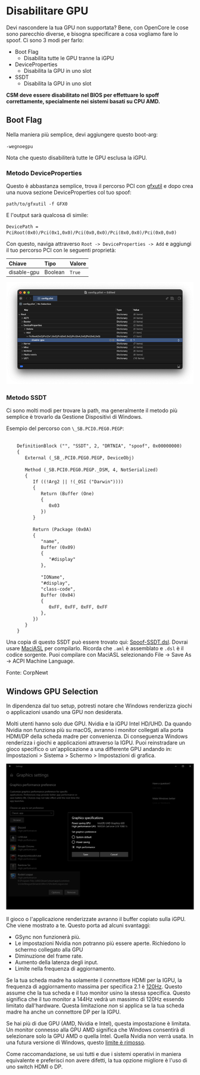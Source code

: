 # Disabilitare GPU

Devi nascondere la tua GPU non supportata? Bene, con OpenCore le cose sono parecchio diverse, e bisogna specificare a cosa vogliamo fare lo spoof. Ci sono 3 modi per farlo:

* Boot Flag
  * Disabilita tutte le GPU tranne la iGPU
* DeviceProperties
  * Disabilita la GPU in uno slot
* SSDT
  * Disabilita la GPU in uno slot

**CSM deve essere disabilitato nel BIOS per effettuare lo spoff correttamente, specialmente nei sistemi basati su CPU AMD.**

## Boot Flag

Nella maniera più semplice, devi aggiungere questo boot-arg:

`-wegnoegpu`

Nota che questo disabiliterà tutte le GPU esclusa la iGPU.

### Metodo DeviceProperties

Questo è abbastanza semplice, trova il percorso PCI con [gfxutil](https://github.com/acidanthera/gfxutil/releases) e dopo crea una nuova sezione DeviceProperties col tuo spoof:

```
path/to/gfxutil -f GFX0
```

E l'output sarà qualcosa di simile:

```
DevicePath = PciRoot(0x0)/Pci(0x1,0x0)/Pci(0x0,0x0)/Pci(0x0,0x0)/Pci(0x0,0x0)
```

Con questo, naviga attraverso `Root -> DeviceProperties -> Add` e aggiungi il tuo percorso PCI con le seguenti proprietà:

| Chiave | Tipo | Valore |
| :--- | :--- | :--- |
| disable-gpu | Boolean | `True` |

![](../images/extras/spoof-md/config-gpu.png)

### Metodo SSDT

Ci sono molti modi per trovare la path, ma generalmente il metodo più semplice è trovarlo da Gestione Dispositivi di Windows.

Esempio del percorso con `\_SB.PCI0.PEG0.PEGP`:

```

    DefinitionBlock ("", "SSDT", 2, "DRTNIA", "spoof", 0x00000000)
    {
       External (_SB_.PCI0.PEG0.PEGP, DeviceObj)

       Method (_SB.PCI0.PEG0.PEGP._DSM, 4, NotSerialized)
       {
          If ((!Arg2 || !(_OSI ("Darwin"))))
          {
             Return (Buffer (One)
             {
                0x03
             })
          }

          Return (Package (0x0A)
          {
             "name",
             Buffer (0x09)
             {
                "#display"
             },

             "IOName",
             "#display",
             "class-code",
             Buffer (0x04)
             {
                0xFF, 0xFF, 0xFF, 0xFF
             },
          })
       }
    }

```

Una copia di questo SSDT può essere trovato qui: [Spoof-SSDT.dsl](https://github.com/dortania/OpenCore-Install-Guide/blob/master/extra-files/Spoof-SSDT.dsl). Dovrai usare [MaciASL](https://github.com/acidanthera/MaciASL/releases) per compilarlo. Ricorda che `.aml` è assemblato e `.dsl` è il codice sorgente. Puoi compilare con MaciASL selezionando File -> Save As -> ACPI Machine Language.

Fonte: CorpNewt

## Windows GPU Selection

In dipendenza dal tuo setup, potresti notare che Windows renderizza giochi o applicazioni usando una GPU non desiderata.

Molti utenti hanno solo due GPU. Nvidia e la iGPU Intel HD/UHD. Da quando Nvidia non funziona più su macOS, avranno i monitor collegati alla porta HDMI/DP della scheda madre per convenienza. Di conseguenza Windows renderizza i giochi e applicazioni attraverso la IGPU. Puoi reinstradare un gioco specifico o un'applicazione a una differente GPU andando in: Impostazioni > Sistema > Schermo > Impostazioni di grafica.

![Crediti a CorpNewt per l'immagine](../images/extras/spoof-md/corp-windows.png)

Il gioco o l'applicazione renderizzate avranno il buffer copiato sulla iGPU. Che viene mostrato a te. Questo porta ad alcuni svantaggi:

* GSync non funzionerà più.
* Le impostazioni Nvidia non potranno più essere aperte. Richiedono lo schermo collegato alla GPU
* Diminuzione del frame rate.
* Aumento della latenza degli input.
* Limite nella frequenza di aggiornamento.

Se la tua scheda madre ha solamente il connettore HDMI per la IGPU, la frequenza di aggiornamento massima per specifica 2.1 è [120Hz](https://www.hdmi.org/spec21Sub/EightK60_FourK120). Questo assume che la tua scheda e il tuo monitor usino la stessa specifica. Questo significa che il tuo monitor a 144Hz vedrà un massimo di 120Hz essendo limitato dall'hardware. Questa limitazione *non* si applica se la tua scheda madre ha anche un connettore DP per la IGPU.

Se hai più di due GPU (AMD, Nvidia e Intel), questa impostazione è limitata. Un monitor connesso alla GPU AMD significa che Windows consentirà di selezionare solo la GPU AMD o quella Intel. Quella Nvidia non verrà usata. In una futura versione di Windows, questo [limite è rimosso](https://pureinfotech.com/windows-10-21h1-new-features/#:~:text=Graphics%20settings).

Come raccomandazione, se usi tutti e due i sistemi operativi in maniera equivalente e preferisci non avere difetti, la tua opzione migliore è l'uso di uno switch HDMI o DP.
